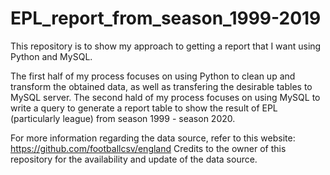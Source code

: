 # EPL_report_from_season_1999-2019
This repository is to show my approach to getting a report that I want using Python and MySQL.

The first half of my process focuses on using Python to clean up and transform the obtained data, as well as transfering the desirable tables to MySQL server.
The second hald of my process focuses on using MySQL to write a query to generate a report table to show the result of EPL (particularly league) from season 1999 - season 2020.

For more information regarding the data source, refer to this website: https://github.com/footballcsv/england
Credits to the owner of this repository for the availability and update of the data source.
